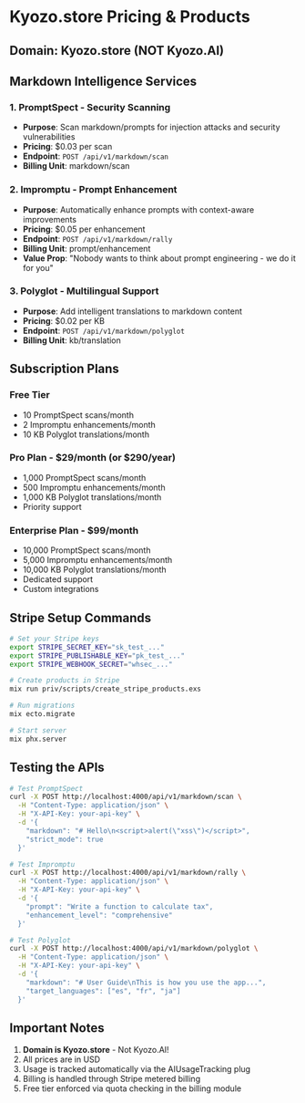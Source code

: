 # Kyozo.store Pricing & Products

## Domain: **Kyozo.store** (NOT Kyozo.AI)

## Markdown Intelligence Services

### 1. **PromptSpect** - Security Scanning
- **Purpose**: Scan markdown/prompts for injection attacks and security vulnerabilities
- **Pricing**: $0.03 per scan
- **Endpoint**: `POST /api/v1/markdown/scan`
- **Billing Unit**: markdown/scan

### 2. **Impromptu** - Prompt Enhancement  
- **Purpose**: Automatically enhance prompts with context-aware improvements
- **Pricing**: $0.05 per enhancement
- **Endpoint**: `POST /api/v1/markdown/rally`
- **Billing Unit**: prompt/enhancement
- **Value Prop**: "Nobody wants to think about prompt engineering - we do it for you"

### 3. **Polyglot** - Multilingual Support
- **Purpose**: Add intelligent translations to markdown content
- **Pricing**: $0.02 per KB
- **Endpoint**: `POST /api/v1/markdown/polyglot`
- **Billing Unit**: kb/translation

## Subscription Plans

### Free Tier
- 10 PromptSpect scans/month
- 2 Impromptu enhancements/month  
- 10 KB Polyglot translations/month

### Pro Plan - $29/month (or $290/year)
- 1,000 PromptSpect scans/month
- 500 Impromptu enhancements/month
- 1,000 KB Polyglot translations/month
- Priority support

### Enterprise Plan - $99/month
- 10,000 PromptSpect scans/month
- 5,000 Impromptu enhancements/month
- 10,000 KB Polyglot translations/month
- Dedicated support
- Custom integrations

## Stripe Setup Commands

```bash
# Set your Stripe keys
export STRIPE_SECRET_KEY="sk_test_..."
export STRIPE_PUBLISHABLE_KEY="pk_test_..."
export STRIPE_WEBHOOK_SECRET="whsec_..."

# Create products in Stripe
mix run priv/scripts/create_stripe_products.exs

# Run migrations
mix ecto.migrate

# Start server
mix phx.server
```

## Testing the APIs

```bash
# Test PromptSpect
curl -X POST http://localhost:4000/api/v1/markdown/scan \
  -H "Content-Type: application/json" \
  -H "X-API-Key: your-api-key" \
  -d '{
    "markdown": "# Hello\n<script>alert(\"xss\")</script>",
    "strict_mode": true
  }'

# Test Impromptu
curl -X POST http://localhost:4000/api/v1/markdown/rally \
  -H "Content-Type: application/json" \
  -H "X-API-Key: your-api-key" \
  -d '{
    "prompt": "Write a function to calculate tax",
    "enhancement_level": "comprehensive"
  }'

# Test Polyglot  
curl -X POST http://localhost:4000/api/v1/markdown/polyglot \
  -H "Content-Type: application/json" \
  -H "X-API-Key: your-api-key" \
  -d '{
    "markdown": "# User Guide\nThis is how you use the app...",
    "target_languages": ["es", "fr", "ja"]
  }'
```

## Important Notes

1. **Domain is Kyozo.store** - Not Kyozo.AI!
2. All prices are in USD
3. Usage is tracked automatically via the AIUsageTracking plug
4. Billing is handled through Stripe metered billing
5. Free tier enforced via quota checking in the billing module